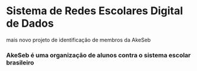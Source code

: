 # Sistema de Redes Escolares Digital de Dados
mais novo projeto de identificação de membros da AkeSeb
### AkeSeb é uma organização de alunos contra o sistema escolar brasileiro